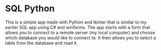 # SQL Python

This is a simple app made with Python and tkinter that is similar to my earlier SQL app using C# and winforms.  The app starts with a form that allows you to connect to a remote server (my local computer) and choose which database you would like to connect to. It then allows you to select a table from the database and read it.
